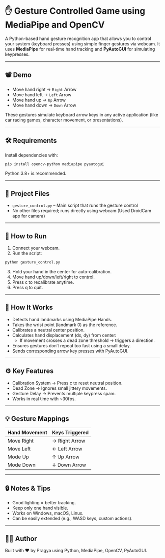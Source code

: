# ✋ Gesture Controlled Game using MediaPipe and OpenCV

A Python-based hand gesture recognition app that allows you to control your system (keyboard presses) using simple finger gestures via webcam. It uses **MediaPipe** for real-time hand tracking and **PyAutoGUI** for simulating keypresses.

---

## 📽️ Demo
- Move hand right → `Right` Arrow
- Move hand left → `Left` Arrow
- Move hand up → `Up` Arrow
- Move hand down → `Down` Arrow

These gestures simulate keyboard arrow keys in any active application (like car racing games, character movement, or presentations).

---

## 🛠️ Requirements

Install dependencies with:

```bash
pip install opencv-python mediapipe pyautogui
```

Python 3.8+ is recommended.

---

## 📁 Project Files

- `gesture_control.py` – Main script that runs the gesture control
- No other files required; runs directly using webcam (Used DroidCam app for camera)

---

## 🚀 How to Run

1. Connect your webcam.
2. Run the script:

```bash
python gesture_control.py
```

3. Hold your hand in the center for auto-calibration.
4. Move hand up/down/left/right to control.
5. Press c to recalibrate anytime.
6. Press q to quit.

---

## 🧠 How It Works
- Detects hand landmarks using MediaPipe Hands.
- Takes the wrist point (landmark 0) as the reference.
- Calibrates a neutral center position.
- Calculates hand displacement (dx, dy) from center:
   - If movement crosses a dead zone threshold → triggers a direction.
- Ensures gestures don’t repeat too fast using a small delay.
- Sends corresponding arrow key presses with PyAutoGUI.


---

## ⚙️ Key Features

- Calibration System → Press c to reset neutral position.
- Dead Zone → Ignores small jittery movements.
- Gesture Delay → Prevents multiple keypress spam.
- Works in real time with ~30fps.

---

## 💡 Gesture Mappings

| Hand Movement                  | Keys Triggered  |
|--------------------------------|-----------------|
| Move Right                     | → Right Arrow   |
| Move Left                      | ← Left Arrow    |
| Mode Up                        | ↑ Up Arrow      |
| Mode Down                      | ↓ Down Arrow    |

---

## 🔒 Notes & Tips

- Good lighting = better tracking.
- Keep only one hand visible.
- Works on Windows, macOS, Linux.
- Can be easily extended (e.g., WASD keys, custom actions).

---

## 🧑‍💻 Author
Built with ❤️ by Pragya using Python, MediaPipe, OpenCV, PyAutoGUI.
